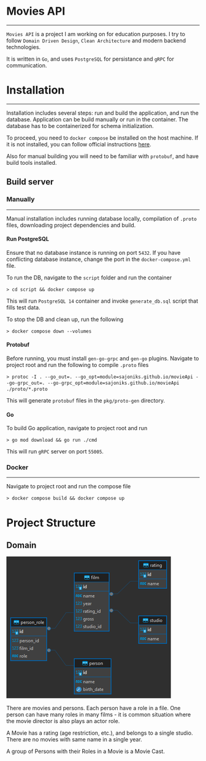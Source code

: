# Movies API

---

`Movies API` is a project I am working on for education purposes. I try to follow `Domain Driven Design`, `Clean Architecture`
and modern backend technologies.

It is written in `Go`, and uses `PostgreSQL` for persistance and `gRPC` for communication.

# Installation

---

Installation includes several steps: run and build the application, and run the database. 
Application can be build manually or  run in the container. The database has to be containerized for schema initialization.

To proceed, you need to `docker compose` be installed on the host machine. If it is not installed, 
you can follow official instructions [here](https://docs.docker.com/compose/install/).

Also for manual building you will need to be familiar with `protobuf`, and have build tools installed.

## Build server

### Manually

---

Manual installation includes running database locally, compilation of `.proto` files, downloading project dependencies and build.
 
#### Run PostgreSQL
Ensure that no database instance is running on port `5432`. If you have conflicting database instance, change the port in the
`docker-compose.yml` file.

To run the DB, navigate to the `script` folder and run the container
```shell
> cd script && docker compose up 
```

This will run `PostgreSQL 14` container and invoke `generate_db.sql` script that fills test data.

To stop the DB and clean up, run the following

```shell
> docker compose down --volumes
```

#### Protobuf
Before running, you must install `gen-go-grpc` and `gen-go` plugins.
Navigate to project root and run the following to compile `.proto` files
```shell
> protoc -I . --go_out=. --go_opt=module=sajoniks.github.io/movieApi --go-grpc_out=. --go-grpc_opt=module=sajoniks.github.io/movieApi ./proto/*.proto
```
This will generate `protobuf` files in the `pkg/proto-gen` directory.

#### Go 

To build Go application, navigate to project root and run

```shell
> go mod download && go run ./cmd 
```

This will run `gRPC` server on port `55005`. 

### Docker

---

Navigate to project root and run the compose file

```shell
> docker compose build && docker compose up
```

# Project Structure

## Domain

![image](resources/schema.png)

There are movies and persons. Each person have a role in a file. One person can have many roles in many films - it is
common situation where the movie director is also plays an actor role. 

A Movie has a rating (age restriction, etc.), and belongs to a single studio. There are no movies with same name in a single 
year. 

A group of Persons with their Roles in a Movie is a Movie Cast.
